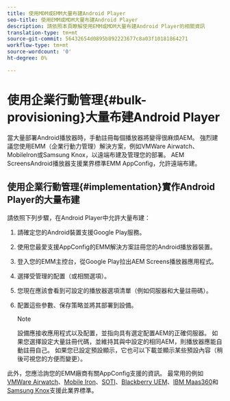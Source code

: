 ```yaml
---
title: 使用MDM或EMM大量布建Android Player
seo-title: 使用EMM或MDM大量布建Android Player
description: 請依照本頁瞭解使用EMM或MDM大量布建Android Player的相關資訊
translation-type: tm+mt
source-git-commit: 56432654d0895b892223677c8a03f10181864271
workflow-type: tm+mt
source-wordcount: '0'
ht-degree: 0%

---
```



# 使用企業行動管理{#bulk-provisioning}大量布建Android Player

當大量部署Android播放器時，手動註冊每個播放器將變得很麻煩AEM。 強烈建議您使用EMM（企業行動力管理）解決方案，例如VMWare Airwatch、MobileIron或Samsung Knox，以遠端布建及管理您的部署。 AEM ScreensAndroid播放器支援業界標準EMM AppConfig，允許遠端布建。

## 使用企業行動管理{#implementation}實作Android Player的大量布建

請依照下列步驟，在Android Player中允許大量布建：

1. 請確定您的Android裝置支援Google Play服務。
1. 使用您最愛支援AppConfig的EMM解決方案註冊您的Android播放器裝置。
1. 登入您的EMM主控台，從Google Play拉出AEM Screens播放器應用程式。
1. 選擇受管理的配置（或相關選項）。
1. 您現在應該會看到可設定的播放器選項清單（例如伺服器和大量註冊碼）。
1. 配置這些參數、保存策略並將其部署到設備。

   >[!NOTE]
   >設備應接收應用程式以及配置，並指向具有選定配置AEM的正確伺服器。 如果您選擇設定大量註冊代碼，並維持其與中設定的相同AEM，則播放器應能自動註冊自己。 如果您已設定預設顯示，它也可以下載並顯示某些預設內容（稍後可視您的方便而變更）。

此外，您應洽詢您的EMM廠商有關AppConfig支援的資訊。 最常用的例如[VMWare Airwatch](https://docs.samsungknox.com/admin/uem/vm-configure-appconfig.htm)、[Mobile Iron](https://docs.samsungknox.com/admin/uem/mobileiron2-configure-appconfig.htm)、[SOTI](https://docs.samsungknox.com/admin/uem/soti-configure-appconfig.htm)、[Blackberry UEM](https://docs.samsungknox.com/admin/uem/bb-configure-appconfig.htm)、[IBM Maas360](https://docs.samsungknox.com/admin/uem/ibm-configure-appconfig.htm)和[Samsung Knox](https://docs.samsungknox.com/admin/uem/km-configure-appconfig.htm)支援此業界標準。


